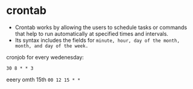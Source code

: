# crontab

- Crontab works by allowing the users to schedule tasks or commands that help to run automatically at specified times and intervals.
- Its syntax includes the fields for `minute, hour, day of the month, month, and day of the week.`

cronjob for every wedenesday:

`30 8 * * 3`

eeery omth 15th
`00 12 15 * *`
